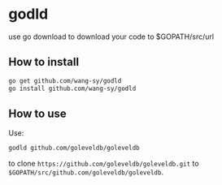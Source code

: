 # godld
use go download to download your code to $GOPATH/src/url

## How to install
```zsh
go get github.com/wang-sy/godld
go install github.com/wang-sy/godld
```
## How to use
Use:
```zsh
godld github.com/goleveldb/goleveldb
```
to clone `https://github.com/goleveldb/goleveldb.git` to `$GOPATH/src/github.com/goleveldb/goleveldb`.
